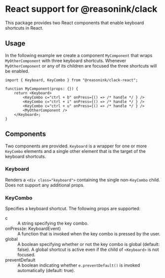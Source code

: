 # React support for @reasonink/clack

This package provides two React components that enable keyboard shortcuts in
React.

## Usage

In the following example we create a component `MyComponent` that wraps
`MyOtherComponent` with three keyboard shortcuts. Whenever `MyOtherComponent`
or any of its children are focused the three shortcuts will be enabled.

```tsx
import { Keyboard, KeyCombo } from "@reasonink/clack-react";

function MyComponent(props: {}) {
    return <Keyboard>
        <KeyCombo c="ctrl + b" onPress={() => /* handle */ } />
        <KeyCombo c="ctrl + i" onPress={() => /* handle */ } />
        <KeyCombo c="ctrl + u" onPress={() => /* handle */ } />
        <MyOtherComponent />
    </Keyboard>;
}
```

## Components

Two components are provided. `Keyboard` is a wrapper for one or more
`KeyCombo` elements and a single other element that is the target of the
keyboard shortcuts.

### Keyboard

Renders a `<div class="keyboard">` containing the single non-`KeyCombo` child.
Does not support any additional props.

### KeyCombo

Specifies a keyboard shortcut. The following props are supported:

<dl>
    <dt>c</dt>
    <dd>A string specifying the key combo.</dd>
    <dt>onPress(e: KeyboardEvent)</dt>
    <dd>A function that is invoked when the key combo is pressed by the user.</dd>
    <dt>global</dt>
    <dd>A boolean specifying whether or not the key combo is global (default:
    false). A global shortcut is active even if the child of
    <code>&lt;Keyboard&gt;</code> is not focused.</dd>
    <dt>preventDefault</dt>
    <dd>A boolean indicating whether <code>e.preventDefault()</code> is
    invoked automatically (default: true).</dd>
</dl>

